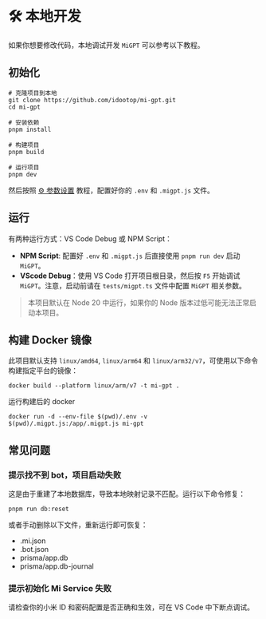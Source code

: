 # 🛠️ 本地开发

如果你想要修改代码，本地调试开发 `MiGPT` 可以参考以下教程。

## 初始化

```shell
# 克隆项目到本地
git clone https://github.com/idootop/mi-gpt.git
cd mi-gpt

# 安装依赖
pnpm install

# 构建项目
pnpm build

# 运行项目
pnpm dev
```

然后按照 [⚙️ 参数设置](https://github.com/idootop/mi-gpt/blob/main/docs/settings.md) 教程，配置好你的 `.env` 和 `.migpt.js` 文件。

## 运行

有两种运行方式：VS Code Debug 或 NPM Script：

- **NPM Script**: 配置好 `.env` 和 `.migpt.js` 后直接使用 `pnpm run dev` 启动 `MiGPT`。
- **VScode Debug**：使用 VS Code 打开项目根目录，然后按 `F5` 开始调试 `MiGPT`。注意，启动前请在 `tests/migpt.ts` 文件中配置 `MiGPT` 相关参数。

> 本项目默认在 Node 20 中运行，如果你的 Node 版本过低可能无法正常启动本项目。

## 构建 Docker 镜像

此项目默认支持 `linux/amd64`, `linux/arm64` 和 `linux/arm32/v7`，可使用以下命令构建指定平台的镜像：

```shell
docker build --platform linux/arm/v7 -t mi-gpt .
```

运行构建后的 docker

```shell
docker run -d --env-file $(pwd)/.env -v $(pwd)/.migpt.js:/app/.migpt.js mi-gpt
```

## 常见问题

### 提示找不到 bot，项目启动失败

这是由于重建了本地数据库，导致本地映射记录不匹配。运行以下命令修复：

```shell
pnpm run db:reset
```

或者手动删除以下文件，重新运行即可恢复：

- .mi.json
- .bot.json
- prisma/app.db
- prisma/app.db-journal

### 提示初始化 Mi Service 失败

请检查你的小米 ID 和密码配置是否正确和生效，可在 VS Code 中下断点调试。
